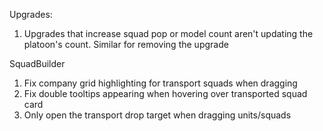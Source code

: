 Upgrades:
1. Upgrades that increase squad pop or model count aren't updating the platoon's count. Similar for removing the upgrade


SquadBuilder
1. Fix company grid highlighting for transport squads when dragging
2. Fix double tooltips appearing when hovering over transported squad card
3. Only open the transport drop target when dragging units/squads